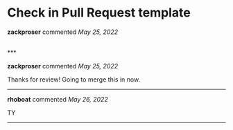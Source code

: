 # Check in Pull Request template

**zackproser** commented *May 25, 2022*


<br />
***


**zackproser** commented *May 25, 2022*

Thanks for review! Going to merge this in now.
***

**rhoboat** commented *May 26, 2022*

TY
***

